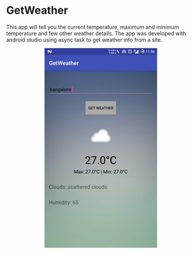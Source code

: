 # GetWeather
This app will tell you the current temperature, maximum and minimum temperature and few other weather details.
The app was developed with android studio using async task to get weather info from a site.
<br>
<p align="center">
<img src="Screenshot_20180613-115620.png" width="300px"></img>
</p>

